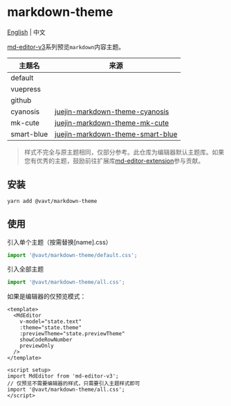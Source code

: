 # markdown-theme

[English](https://github.com/imzbf/markdown-theme) \| 中文

[md-editor-v3](https://github.com/imzbf/md-editor-v3)系列预览`markdown`内容主题。

| 主题名 | 来源 |
| --- | --- |
| default |  |
| vuepress |  |
| github |  |
| cyanosis | [juejin-markdown-theme-cyanosis](https://github.com/linxsbox/juejin-markdown-theme-cyanosis) |
| mk-cute | [juejin-markdown-theme-mk-cute](https://github.com/Jacky-Summer/juejin-markdown-theme-mk-cute) |
| smart-blue | [juejin-markdown-theme-smart-blue](https://github.com/cumt-robin/juejin-markdown-theme-smart-blue) |

> 样式不完全与原主题相同，仅部分参考。此仓库为编辑器默认主题库。如果您有优秀的主题，鼓励前往扩展库[md-editor-extension](https://github.com/imzbf/md-editor-extension)参与贡献。

## 安装

```shell
yarn add @vavt/markdown-theme
```

## 使用

引入单个主题（按需替换[name].css）

```js
import '@vavt/markdown-theme/default.css';
```

引入全部主题

```js
import '@vavt/markdown-theme/all.css';
```

如果是编辑器的仅预览模式：

```vue
<template>
  <MdEditor
    v-model="state.text"
    :theme="state.theme"
    :previewTheme="state.previewTheme"
    showCodeRowNumber
    previewOnly
  />
</template>

<script setup>
import MdEditor from 'md-editor-v3';
// 仅预览不需要编辑器的样式，只需要引入主题样式即可
import '@vavt/markdown-theme/all.css';
</script>
```
